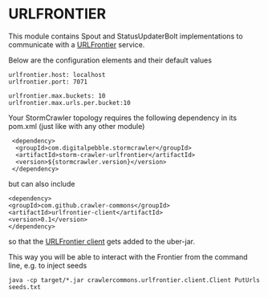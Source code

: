 # URLFRONTIER

This module contains Spout and StatusUpdaterBolt implementations to communicate with a [URLFrontier](https://github.com/crawler-commons/url-frontier) service.

Below are the configuration elements and their default values

```
urlfrontier.host: localhost
urlfrontier.port: 7071

urlfrontier.max.buckets: 10
urlfrontier.max.urls.per.bucket:10
```

Your StormCrawler topology requires the following dependency in its pom.xml (just like with any other module)

```
 <dependency>
  <groupId>com.digitalpebble.stormcrawler</groupId>
  <artifactId>storm-crawler-urlfrontier</artifactId>
  <version>${stormcrawler.version}</version>
 </dependency>
 ```
 
 but can also include
 
 ```
<dependency>
 <groupId>com.github.crawler-commons</groupId>
 <artifactId>urlfrontier-client</artifactId>
 <version>0.1</version>
</dependency>
```

so that the [URLFrontier client](https://github.com/crawler-commons/url-frontier/client) gets added to the uber-jar.

This way you will be able to interact with the Frontier from the command line, e.g. to inject seeds

```
java -cp target/*.jar crawlercommons.urlfrontier.client.Client PutUrls seeds.txt
```


